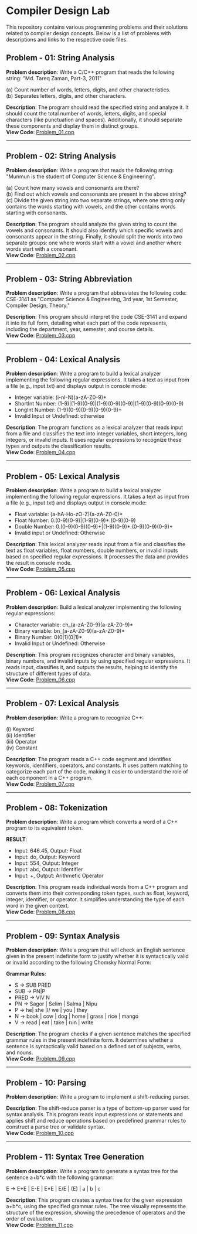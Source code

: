 # Compiler Design Lab

This repository contains various programming problems and their solutions related to compiler design concepts. Below is a list of problems with descriptions and links to the respective code files.

## Problem - 01: String Analysis
**Problem description**: Write a C/C++ program that reads the following string: "Md. Tareq Zaman, Part-3, 2011"

(a) Count number of words, letters, digits, and other characteristics.  
(b) Separates letters, digits, and other characters.

**Description**: The program should read the specified string and analyze it. It should count the total number of words, letters, digits, and special characters (like punctuation and spaces). Additionally, it should separate these components and display them in distinct groups.  
**View Code**: [Problem_01.cpp](https://github.com/nazmulhasan77/Compiler_Design_Lab/blob/main/Problem_01.cpp)

---

## Problem - 02: String Analysis
**Problem description**: Write a program that reads the following string: "Munmun is the student of Computer Science & Engineering".

(a) Count how many vowels and consonants are there?  
(b) Find out which vowels and consonants are present in the above string?  
(c) Divide the given string into two separate strings, where one string only contains the words starting with vowels, and the other contains words starting with consonants.

**Description**: The program should analyze the given string to count the vowels and consonants. It should also identify which specific vowels and consonants appear in the string. Finally, it should split the words into two separate groups: one where words start with a vowel and another where words start with a consonant.  
**View Code**: [Problem_02.cpp](https://github.com/nazmulhasan77/Compiler_Design_Lab/blob/main/Problem_02.cpp)

---

## Problem - 03: String Abbreviation
**Problem description**: Write a program that abbreviates the following code: CSE-3141 as "Computer Science & Engineering, 3rd year, 1st Semester, Compiler Design, Theory."

**Description**: This program should interpret the code CSE-3141 and expand it into its full form, detailing what each part of the code represents, including the department, year, semester, and course details.  
**View Code**: [Problem_03.cpp](https://github.com/nazmulhasan77/Compiler_Design_Lab/blob/main/Problem_03.cpp)

---

## Problem - 04: Lexical Analysis
**Problem description**: Write a program to build a lexical analyzer implementing the following regular expressions. It takes a text as input from a file (e.g., input.txt) and displays output in console mode:

- Integer variable: (i-nI-N)(a-zA-Z0-9)*  
- ShortInt Number: (1-9)|(1-9)(0-9)|(1-9)(0-9)(0-9)|(1-9)(0-9)(0-9)(0-9)  
- LongInt Number: (1-9)(0-9)(0-9)(0-9)(0-9)+  
- Invalid Input or Undefined: otherwise

**Description**: The program functions as a lexical analyzer that reads input from a file and classifies the text into integer variables, short integers, long integers, or invalid inputs. It uses regular expressions to recognize these types and outputs the classification results.  
**View Code**: [Problem_04.cpp](https://github.com/nazmulhasan77/Compiler_Design_Lab/blob/main/Problem_04.cpp)

---

## Problem - 05: Lexical Analysis
**Problem description**: Write a program to build a lexical analyzer implementing the following regular expressions. It takes a text as input from a file (e.g., input.txt) and displays output in console mode:

- Float variable: (a-hA-Ho-zO-Z)(a-zA-Z0-0)*  
- Float Number: 0.(0-9)(0-9)|(1-9)(0-9)*.(0-9)(0-9)  
- Double Number: 0.(0-9)(0-9)(0-9)+|(1-9)(0-9)*.(0-9)(0-9)(0-9)+  
- Invalid input or Undefined: Otherwise

**Description**: This lexical analyzer reads input from a file and classifies the text as float variables, float numbers, double numbers, or invalid inputs based on specified regular expressions. It processes the data and provides the result in console mode.  
**View Code**: [Problem_05.cpp](https://github.com/nazmulhasan77/Compiler_Design_Lab/blob/main/Problem_05.cpp)

---

## Problem - 06: Lexical Analysis
**Problem description**: Build a lexical analyzer implementing the following regular expressions:

- Character variable: ch_(a-zA-Z0-9)(a-zA-Z0-9)*  
- Binary variable: bn_(a-zA-Z0-9)(a-zA-Z0-9)*  
- Binary Number: 0(0|1)(0|1)*  
- Invalid Input or Undefined: Otherwise

**Description**: This program recognizes character and binary variables, binary numbers, and invalid inputs by using specified regular expressions. It reads input, classifies it, and outputs the results, helping to identify the structure of different types of data.  
**View Code**: [Problem_06.cpp](https://github.com/nazmulhasan77/Compiler_Design_Lab/blob/main/Problem_06.cpp)

---

## Problem - 07: Lexical Analysis
**Problem description**: Write a program to recognize C++:

(i) Keyword  
(ii) Identifier  
(iii) Operator  
(iv) Constant

**Description**: The program reads a C++ code segment and identifies keywords, identifiers, operators, and constants. It uses pattern matching to categorize each part of the code, making it easier to understand the role of each component in a C++ program.  
**View Code**: [Problem_07.cpp](https://github.com/nazmulhasan77/Compiler_Design_Lab/blob/main/Problem_07.cpp)

---

## Problem - 08: Tokenization
**Problem description**: Write a program which converts a word of a C++ program to its equivalent token.

**RESULT**:
- Input: 646.45, Output: Float  
- Input: do, Output: Keyword  
- Input: 554, Output: Integer  
- Input: abc, Output: Identifier  
- Input: +, Output: Arithmetic Operator  

**Description**: This program reads individual words from a C++ program and converts them into their corresponding token types, such as float, keyword, integer, identifier, or operator. It simplifies understanding the type of each word in the given context.  
**View Code**: [Problem_08.cpp](https://github.com/nazmulhasan77/Compiler_Design_Lab/blob/main/Problem_08.cpp)

---

## Problem - 09: Syntax Analysis
**Problem description**: Write a program that will check an English sentence given in the present indefinite form to justify whether it is syntactically valid or invalid according to the following Chomsky Normal Form:

**Grammar Rules**:
- S → SUB PRED  
- SUB → PN|P  
- PRED → VIV N  
- PN → Sagor | Selim | Salma | Nipu  
- P → he| she |I/ we | you | they  
- N → book | cow | dog | home | grass | rice | mango  
- V → read | eat | take | run | write  

**Description**: The program checks if a given sentence matches the specified grammar rules in the present indefinite form. It determines whether a sentence is syntactically valid based on a defined set of subjects, verbs, and nouns.  
**View Code**: [Problem_09.cpp](https://github.com/nazmulhasan77/Compiler_Design_Lab/blob/main/Problem_09.cpp)

---

## Problem - 10: Parsing
**Problem description**: Write a program to implement a shift-reducing parser.

**Description**: The shift-reduce parser is a type of bottom-up parser used for syntax analysis. This program reads input expressions or statements and applies shift and reduce operations based on predefined grammar rules to construct a parse tree or validate syntax.  
**View Code**: [Problem_10.cpp](https://github.com/nazmulhasan77/Compiler_Design_Lab/blob/main/Problem_10.cpp)

---

## Problem - 11: Syntax Tree Generation
**Problem description**: Write a program to generate a syntax tree for the sentence a+b*c with the following grammar:

E → E+E | E-E | E*E | E/E | (E) | a | b | c

**Description**: This program creates a syntax tree for the given expression a+b*c, using the specified grammar rules. The tree visually represents the structure of the expression, showing the precedence of operators and the order of evaluation.  
**View Code**: [Problem_11.cpp](https://github.com/nazmulhasan77/Compiler_Design_Lab/blob/main/Problem_11.cpp)

